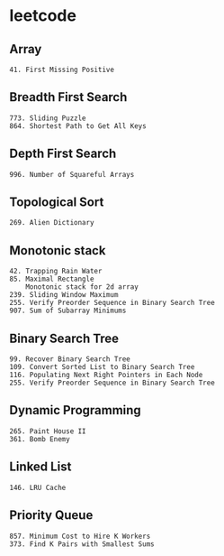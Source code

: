 # leetcode
## Array
```
41. First Missing Positive
```
## Breadth First Search
```
773. Sliding Puzzle
864. Shortest Path to Get All Keys
```
## Depth First Search
```
996. Number of Squareful Arrays
```
## Topological Sort
```
269. Alien Dictionary
```
## Monotonic stack
```
42. Trapping Rain Water
85. Maximal Rectangle
    Monotonic stack for 2d array
239. Sliding Window Maximum
255. Verify Preorder Sequence in Binary Search Tree
907. Sum of Subarray Minimums
```
## Binary Search Tree
```
99. Recover Binary Search Tree
109. Convert Sorted List to Binary Search Tree
116. Populating Next Right Pointers in Each Node
255. Verify Preorder Sequence in Binary Search Tree
```
## Dynamic Programming
```
265. Paint House II
361. Bomb Enemy
```
## Linked List
```
146. LRU Cache
```
## Priority Queue
```
857. Minimum Cost to Hire K Workers
373. Find K Pairs with Smallest Sums
```

